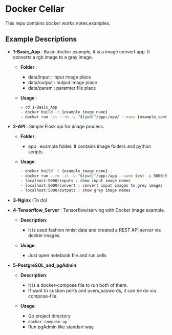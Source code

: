# Docker Cellar

This repo contains docker works,notes,examples.

## Example Descriptions

- **1-Basic_App** : Basic docker example, it is a image convert app. It converts a rgb image to a gray image.
  
  - **Folder** :

    - data/input : input image place
    - data/output : output image place
    - data/param : paramter file place

  - **Usage** :

    ``` bash
    - cd 1-Basic_App
    - docker build -t {example_image_name} .
    - docker run -it --rm -v "$(pwd)"/app:/app/ --name {example_container_name} {example_image_name}
    ```

- **2-API** : Simple Flask api for image process.
  
  - **Folder**:
  
    - app : example folder. It contains image folders and python scripts.

  - **Usage**:

    ```Bash
    - docker build -t {example_image_name} .
    - docker run --rm -it -v "$(pwd)"/app:/app --name test -p 5000:5000 {example_image_name} 
    - localhost:5000/inputs : show input image names
    - localhost:5000/convert : convert input images to grey images
    - localhost:5000/outputs : show grey image names
    ```

- **3-Nginx** (To do)

- **4-Tensorflow_Server** : Tensorflow/serving with Docker image example.

  - **Description**:
  
    - It is used fashion mnist data and created a REST API server via docker images.

  - **Usage**:
  
    - Just open notebook file and run cells

- **5-PostgreSQL_and_pgAdmin**
  - **Description**:
    - It is a docker-compose file to run both of them.
    - If want to custom ports and users,paswords, it can be do via compose-file.
  
  - **Usage**:
    - Go project directory
    - `docker-compose up`
    - Run pgAdmin like standart way

